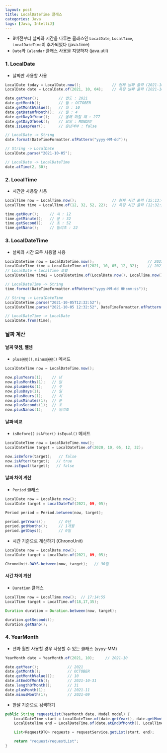 ```yaml
---
layout: post
title: LocalDateTime 클래스
categories: Java
tags: [Java, IntelliJ]
---
```


- 8버전부터 날짜와 시간을 다루는 클래스인 `LocalDate`, `LocalTime`, `LocalDateTime`이 추가되었다 (java.time)
- `Date`와 `Calendar` 클래스 사용을 지양하자 (java.util)

### 1. LocalDate
- 날짜만 사용할 사용

```java
LocalDate today = LocalDate.now();              // 현재 날짜 출력 (2021-10-05)
LocalDate date = LocalDate.of(2021, 10, 04);    // 특정 날짜 출력 (2021-10-04)

date.getYear();         // 연도 : 2021
date.getMonth();        // 월 : OCTOBER
date.getMonthValue();   // 월 : 10
date.getDateOfMonth();  // 일 : 4
date.getDayOfYear();    // 올해 며칠 쨰 : 277
date.getDayOfWeek();    // 요일 : MONDAY
date.isLeapYear();      // 운년여부 : false

// LocalDate -> String
date.format(DateTimeFormatter.ofPattern("yyyy-MM-dd"));

// String -> LocalDate
LocalDate.parse("2021-10-05");

// LocalDate -> LocalDateTime
date.atTime(2, 30);
```


### 2. LocalTime
- 시간만 사용할 사용

```java
LocalTime now = LocalTime.now();                // 현재 시간 출력 (15:13:41)
LocalTime time = LocalTime.of(12, 32, 52, 22);  // 특정 시간 출력 (12:32:52.0000022)

time.getHour();     // 시 : 12
time.getMinute();   // 분 : 32
time.getSecond();   // 초 : 52
time.getNano();     // 밀리초 : 22

```


### 3. LocalDateTime
- 날짜와 시간 모두 사용할 사용

```java
LocalDateTime now = LocalDateTime.now();                        // 2021-10-05T15:13:41
LocalDateTime time = LocalDateTime.of(2021, 10, 05, 12, 32);    // 2021-10-05T12:32:00
// LocalDate + LocalTime 조합
LocalDateTime time2 = LocalDatetime.of(LocalDate.now(), LocalTime.now());

// LocalDateTime -> String
time.format(DateTimeFormatter.ofPattern("yyyy-MM-dd HH:mm:ss"));

// String -> LocalDateTime
LocalDateTime.parse("2021-10-05T12:32:52");
LocalDateTime.parse("2021-10-05 12:32:52", DateTimeFormatter.ofPattern("yyyy-MM-dd HH:mm:ss"));

// LocalDateTime -> LocalDate
LocalDate.from(time);
```

### 날짜 계산
#### 날짜 덧셈, 뺄셈
- `plus@@@()`, `minus@@@()` 메서드
  
```java
LocalDateTime now = LocalDateTime.now();

now.plusYears(1);    // 년
now.plusMonths(1);   // 달
now.plusWeeks(1);    // 주
now.plusDays(1);     // 일
now.plusHours(1);    // 시
now.plusMinutes(1);  // 분
now.plusSeconds(1);  // 초
now.plusNanos(1);    // 밀리초
```

#### 날짜 비교
- `isBefore()` `isAfter()` `isEqual()` 메서드
  
```java
LocalDateTime now = LocalDateTime.now();
LocalDateTime target = LocalDateTime.of(2020, 10, 05, 12, 32);

now.isBefore(target);   // false
now.isAfter(target);   // true
now.isEqual(target);   // false
```

#### 날짜 차이 계산
- `Period` 클래스

```java
LocalDate now = LocalDate.now();
LocalDate target = LocalDateTof(2021, 09, 05);

Period period = Period.between(now, target);

period.getYears();      // 0년
period.getMonths();     // 1개월
period.getDays();       // 0일
```

- 시간 기준으로 계산하기 (ChronoUnit)

```java
LocalDate now = LocalDate.now();
LocalDate target = LocalDate.of(2021, 09, 05);

ChronoUnit.DAYS.between(now, target);   // 30일
```

#### 시간 차이 계산
- `Duration` 클래스

```java
LocalTime now = LocalTime.now();  // 17:14:55
LocalTime target = LocalTime.of(18,17,35);

Duration duration = Duration.between(now, target);

duration.getSeconds();      
duration.getNano();
```

### 4. YearMonth
- 년과 월만 사용할 경우 사용할 수 있는 클래스 (yyyy-MM)
  
```java
YearMonth date = YearMonth.of(2021, 10);     // 2021-10

date.getYear();             // 2021
date.getMonth();            // OCTOBER
date.getMonthValue());      // 10
date.atEndOfMonth();        // 2021-10-31
date.lengthOfMonth();       // 31
date.plusMonth(1);          // 2021-11
date.minusMonth(1);         // 2021-09
```

- 한달 기준으로 검색하기

```java
public String requestList(YearMonth date, Model model) {
    LocalDateTime start = LocalDateTime.of(date.getYear(), date.getMonth(), 1, 0, 0);
    LocalDateTime end = LocalDateTime.of(date.atEndOfMonth(), LocalTime.of(23, 59, 59));

    List<RequestDTO> requests = requestService.getList(start, end);

    return "request/requestList";
}
```